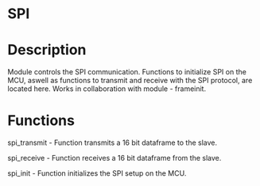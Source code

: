 #  SPI

# Description

Module controls the SPI communication. Functions to initialize SPI on the MCU, aswell as functions to transmit and receive with the SPI protocol, are located here. Works in collaboration with module -  frameinit.

# Functions

spi_transmit - Function transmits a 16 bit dataframe to the slave. 

spi_receive - Function receives a 16 bit dataframe from the slave.

spi_init - Function initializes the SPI setup on the MCU. 

